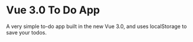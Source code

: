 # Vue 3.0 To Do App

A very simple to-do app built in the new Vue 3.0, and uses localStorage to save your todos.
